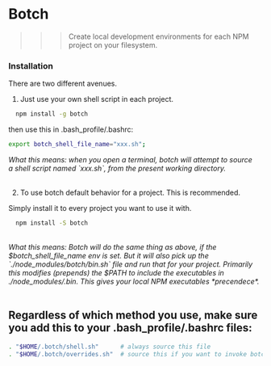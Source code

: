 

# Botch

>>> Create local development environments for each NPM project on your filesystem.

### Installation

There are two different avenues.

1. Just use your own shell script in each project.

```bash
  npm install -g botch
```

then use this in .bash_profile/.bashrc:

```bash
export botch_shell_file_name="xxx.sh";
```

<i> 
What this means: when you open a terminal, botch will attempt to source <br>
a shell script named `xxx.sh`, from the present working directory.
</i>

<br>
<br>

2. To use botch default behavior for a project. This is recommended.

Simply install it to every project you want to use it with.

```bash
  npm install -S botch
```

<br>
<i> 
What this means: Botch will do the same thing as above, if the $botch_shell_file_name env is set.
But it will also pick up the `./node_modules/botch/bin.sh` file and run that for your project.
Primarily this modifies (prepends) the $PATH to include the executables in ./node_modules/.bin.
This gives your local NPM executables *precendece*.
</i>

<br>
<br>

## Regardless of which method you use, make sure you add this to your .bash_profile/.bashrc files:

```bash
. "$HOME/.botch/shell.sh"      # always source this file
. "$HOME/.botch/overrides.sh"  # source this if you want to invoke botch when changing directories
```




